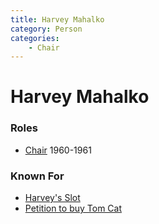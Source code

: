 ```yaml
---
title: Harvey Mahalko
category: Person
categories:
    - Chair
---
```

# Harvey Mahalko
### Roles
- [Chair](Chair) 1960-1961

### Known For
- [Harvey's Slot](Harvey's-Slot)
- [Petition to buy Tom Cat](History-Harvey)